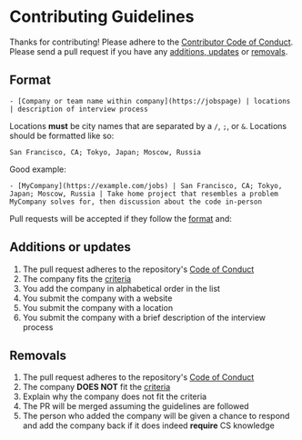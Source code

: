 # Contributing Guidelines

Thanks for contributing! Please adhere to the [Contributor Code of Conduct](/CODE_OF_CONDUCT.md). Please send a pull request if you have any [additions, updates](#additions-or-updates) or [removals](#removals).

## Format

```
- [Company or team name within company](https://jobspage) | locations | description of interview process
```

Locations **must** be city names that are separated by a `/`, `;`, or `&`. Locations should be formatted like so:

```
San Francisco, CA; Tokyo, Japan; Moscow, Russia
```

Good example:

```
- [MyCompany](https://example.com/jobs) | San Francisco, CA; Tokyo, Japan; Moscow, Russia | Take home project that resembles a problem MyCompany solves for, then discussion about the code in-person
```

Pull requests will be accepted if they follow the [format](#format) and:

## Additions or updates
1. The pull request adheres to the repository's
    [Code of Conduct](/CODE_OF_CONDUCT.md)
1. The company fits the [criteria](/CRITERIA.md)
1. You add the company in alphabetical order in the list
1. You submit the company with a website
1. You submit the company with a location
1. You submit the company with a brief description of the interview process

## Removals
1. The pull request adheres to the repository's
    [Code of Conduct](/CODE_OF_CONDUCT.md)
1. The company **DOES NOT** fit the [criteria](/CRITERIA.md)
1. Explain why the company does not fit the criteria
1. The PR will be merged assuming the guidelines are followed
1. The person who added the company will be given a chance to respond and add the company back if it does indeed **require** CS knowledge

